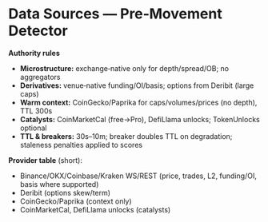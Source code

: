 # Data Sources — Pre‑Movement Detector

**Authority rules**
- **Microstructure:** exchange‑native only for depth/spread/OB; no aggregators
- **Derivatives:** venue‑native funding/OI/basis; options from Deribit (large caps)
- **Warm context:** CoinGecko/Paprika for caps/volumes/prices (no depth), TTL 300s
- **Catalysts:** CoinMarketCal (free→Pro), DefiLlama unlocks; TokenUnlocks optional
- **TTL & breakers:** 30s–10m; breaker doubles TTL on degradation; staleness penalties applied to scores

**Provider table** (short):
- Binance/OKX/Coinbase/Kraken WS/REST (price, trades, L2, funding/OI, basis where supported)
- Deribit (options skew/term)
- CoinGecko/Paprika (context only)
- CoinMarketCal, DefiLlama unlocks (catalysts)

